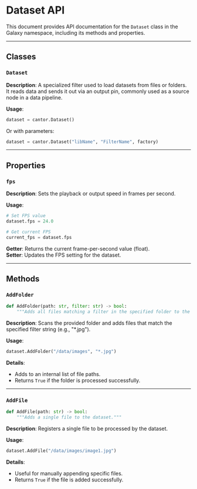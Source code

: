 # Dataset API

This document provides API documentation for the `Dataset` class in the Galaxy namespace, including its methods and properties.

---

## Classes

### `Dataset`
**Description**: A specialized filter used to load datasets from files or folders. It reads data and sends it out via an output pin, commonly used as a source node in a data pipeline.

**Usage**:
```python
dataset = cantor.Dataset()
```

Or with parameters:
```python
dataset = cantor.Dataset("libName", "FilterName", factory)
```

---

## Properties

### `fps`
**Description**: Sets the playback or output speed in frames per second.

**Usage**:
```python
# Set FPS value
dataset.fps = 24.0

# Get current FPS
current_fps = dataset.fps
```
**Getter**: Returns the current frame-per-second value (float).  
**Setter**: Updates the FPS setting for the dataset.

---

## Methods

### `AddFolder`
```python
def AddFolder(path: str, filter: str) -> bool:
    """Adds all files matching a filter in the specified folder to the dataset."""
```
**Description**: Scans the provided folder and adds files that match the specified filter string (e.g., "*.jpg").

**Usage**:
```python
dataset.AddFolder("/data/images", "*.jpg")
```
**Details**:
- Adds to an internal list of file paths.
- Returns `True` if the folder is processed successfully.

---

### `AddFile`
```python
def AddFile(path: str) -> bool:
    """Adds a single file to the dataset."""
```
**Description**: Registers a single file to be processed by the dataset.

**Usage**:
```python
dataset.AddFile("/data/images/image1.jpg")
```
**Details**:
- Useful for manually appending specific files.
- Returns `True` if the file is added successfully.

